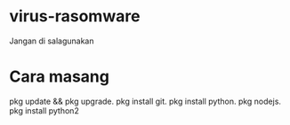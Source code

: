 # virus-rasomware
Jangan di salagunakan
# Cara masang
pkg update && pkg upgrade.
pkg install git.
pkg install python.
pkg nodejs.
pkg install python2


